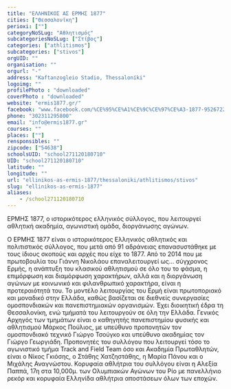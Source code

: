 ```yaml
---
title: "ΕΛΛΗΝΙΚΟΣ ΑΣ ΕΡΜΗΣ 1877"
cities: ["Θεσσαλονίκη"]
perioxi: [""]
categoryNoSLug: "Αθλητισμός"
subcategoriesNoSLug: ["Στίβος"]
categories: ["athlitismos"]
subcategories: ["stivos"]
orgUID: ""
organisation: ""
orgurl: "-"
address: "Kaftanzogleio Stadio, Thessaloníki"
logoimg: ""
profilePhoto : "downloaded"
coverPhoto : "downloaded"
website: "ermis1877.gr/"
facebook: "www.facebook.com/%CE%95%CE%A1%CE%9C%CE%97%CE%A3-1877-952672271472513/"
phone: "302311295800"
email: "info@ermis1877.gr"
courses: ""
places: [""]
rensponsibles: ""
zipcode: ["54638"]
schoolsUID: "school271120180710"
UID: "school271120180710"
latitude: ""
longitude: ""
url: "ellinikos-as-ermis-1877/thessaloniki/athlitismos/stivos"
slug: "ellinikos-as-ermis-1877"
aliases:
    - /school271120180710
---
```



ΕΡΜΗΣ 1877, ο ιστορικότερος ελληνικός σύλλογος, που λειτουργεί αθλητική ακαδημία, αγωνιστική ομάδα, διοργάνωσης αγώνων.

Ο ΕΡΜΗΣ 1877 είναι o ιστορικότερος Ελληνικός αθλητικός και πολιτιστικός σύλλογος, που μετά από 91 αδράνειας επανασυστάθηκε με τους ίδιους σκοπούς και αρχές που είχε το 1877. Από το 2014 που με πρωτοβουλία του Γιάννη Νικολάου επαναλειτουργεί ως... σύγχρονος Ερμής, η ανάπτυξη του κλασικού αθλητισμού σε όλο του το φάσμα, η επιμόρφωση και διαμόρφωση χαρακτήρων, αλλά και η διοργάνωση αγώνων με κοινωνικό και φιλανθρωπικό χαρακτήρα, είναι η προτεραιότητά του. Το μοντέλο λειτουργίας του Ερμή είναι πρωτοποριακό και μοναδικό στην Ελλάδα, καθώς βασίζεται σε διεθνείς συνεργασίες ομοσπονδιακών και πανεπιστημιακών οργανισμών. Έχει διοικητική έδρα τη Θεσσαλονίκη, ενώ τμήματά του λειτουργούν σε όλη την Ελλάδα. Γενικός Αρχηγός των τμημάτων είναι ο καθηγητής πανεπιστημίου φυσικής και αθλητισμού Μάρκος Πούλιος, με υπεύθυνο προπονητών τον ομοσπονδιακό τεχνικό Γιώργο Τσούγκο και υπεύθυνο ακαδημίας τον Γιώργο Γεωργιάδη. Προπονητές του συλλόγου που λειτουργεί τόσο το αγωνιστικό τμήμα Track and Field Team όσο και Ακαδημία Πρωταθλητών, είναι ο Νίκος Γκιόσης, ο Στάθης Χατζηστάθης, η Μαρία Πάνου και ο Μιχάλης Αναγνώστου. Κορυφαία αθλήτρια του συλλόγου είναι η Αλεξία Παππά, 17η στα 10,000μ. των Ολυμπιακών Αγώνων του Ρίο με πανελλήνιο ρεκόρ και κορυφαία Ελληνίδα αθλήτρια αποστάσεων όλων των εποχών.